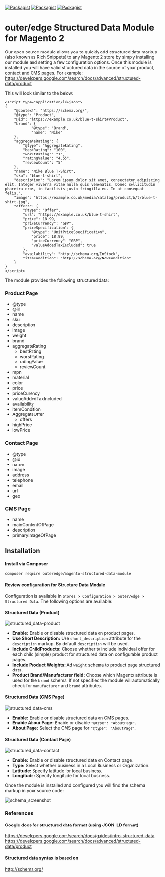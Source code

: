 [![Packagist](https://img.shields.io/packagist/v/outeredge/magento-structured-data-module?style=for-the-badge)](https://packagist.org/packages/outeredge/magento-structured-data-module)
[![Packagist](https://img.shields.io/packagist/dt/outeredge/magento-structured-data-module?style=for-the-badge)](https://packagist.org/packages/outeredge/magento-structured-data-module)
[![Packagist](https://img.shields.io/packagist/dm/outeredge/magento-structured-data-module?style=for-the-badge)](https://packagist.org/packages/outeredge/magento-structured-data-module)

# outer/edge Structured Data Module for Magento 2

Our open source module allows you to quickly add structured data markup (also known as Rich Snippets) to any Magento 2 store by simply installing our module and setting a few configuration options. Once this module is installed you will have valid structured data in the source of your product, contact and CMS pages. For example:
https://developers.google.com/search/docs/advanced/structured-data/product

This will look similar to the below:

```
<script type="application/ld+json">
{
    "@context": "https://schema.org/",
    "@type": "Product",
    "@id": "https://example.co.uk/blue-t-shirt#Product",
    "brand": {
            "@type": "Brand",
            "name": "Nike"
    },
    "aggregateRating": {
        "@type": "AggregateRating",
        "bestRating": "100",
        "worstRating": "1",
        "ratingValue": "4.55",
        "reviewCount": "5"
    },
    "name": "Nike Blue T-Shirt",
    "sku": "blue-t-shirt",
    "description": "Lorem ipsum dolor sit amet, consectetur adipiscing elit. Integer viverra vitae nulla quis venenatis. Donec sollicitudin pharetra eros, in facilisis justo fringilla eu. In at consequat felis.",
    "image": "https://example.co.uk/media/catalog/product/b/t/blue-t-shirt.jpg",
    "offers": {
        "@type": "Offer",
        "url": "https://example.co.uk/blue-t-shirt",
        "price": 18.99,
        "priceCurrency": "GBP",
        "priceSpecification": {
            "@type": "UnitPriceSpecification",
            "price": 18.99,
            "priceCurrency": "GBP",
            "valueAddedTaxIncluded": true
        },
        "availability": "http://schema.org/InStock",
        "itemCondition": "http://schema.org/NewCondition"
    }
}
</script>
```

The module provides the following structured data:

### Product Page

* @type
* @id
* name
* sku
* description
* image
* weight
* brand
* aggregateRating
  * bestRating
  * worstRating
  * ratingValue
  * reviewCount
* mpn
* material
* color
* price
* priceCurency
* valueAddedTaxIncluded
* availability
* itemCondition
* AggregateOffer
  * offers
* highPrice
* lowPrice

### Contact Page

* @type
* @id
* name
* image
* address
* telephone
* email
* url
* geo

### CMS Page

* name
* mainContentOfPage
* description
* primaryImageOfPage

## Installation

#### Install via Composer

```
composer require outeredge/magento-structured-data-module
```

#### Review configuration for Structure Data Module

Configuration is available in `Stores > Configuration > outer/edge > Structured Data`. The following options are available:

#### Structured Data (Product)

![structured_data-product](https://user-images.githubusercontent.com/2035088/152131539-a2e320b4-b819-4c62-b42f-df96c4fd7872.png)

* **Enable:** Enable or disable structured data on product pages.
* **Use Short Description:** Use `short_description` attribute for the `description` markup. By default `description` will be used.
* **Include ChildProducts:** Choose whether to include individual offer for each child (simple) product for structured data on configurable product pages.
* **Include Product Weights:** Ad `weight` schema to product page structured data.
* **Product Brand/Manufacturer field:** Choose which Magento attribute is used for the `brand` schema. If not specified the module will automatically check for `manufacturer` and `brand` attributes.

#### Structured Data (CMS Page)

![structured_data-cms](https://user-images.githubusercontent.com/2035088/152131708-ba038f9f-7f94-4654-9128-6d861fd1b397.png)

* **Enable:** Enable or disable structured data on CMS pages.
* **Enable About Page:** Enable or disable `"@type": "AboutPage"`.
* **About Page:** Select the CMS page for  `"@type": "AboutPage"`.

#### Structured Data (Contact Page)

![structured_data-contact](https://user-images.githubusercontent.com/2035088/152131796-563d33b1-2721-4727-b278-b7490fe6920d.png)

* **Enable:** Enable or disable structured data on Contact page.
* **Type:** Select whether business in a Local Business or Organization.
* **Latitude:** Specify latitude for local business.
* **Longitude:** Specify longitude for local business.


Once the module is installed and configured you will find the schema markup in your source code:

![schema_screenshot](https://user-images.githubusercontent.com/2035088/152323033-7e48e3b4-4e72-4d72-9b92-8356ac38fe91.png)

### References

#### Google docs for structured data format (using JSON-LD format)
https://developers.google.com/search/docs/guides/intro-structured-data
https://developers.google.com/search/docs/advanced/structured-data/product

#### Structured data syntax is based on
http://schema.org/
